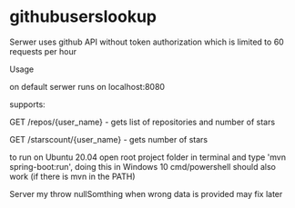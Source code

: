 # githubuserslookup
<p>Serwer uses github API without token authorization which is limited to 60 requests per hour</p>
<p>Usage</p>
<p>on default serwer runs on localhost:8080</p>
<p>supports:</p>
<p>GET /repos/{user_name} - gets list of repositories and number of stars </p>
<p>GET /starscount/{user_name} - gets number of stars </p>
<p>to run on Ubuntu 20.04 open root project folder in terminal and type 'mvn spring-boot:run', doing this in Windows 10 cmd/powershell should also work (if there is mvn in the PATH)</p>
<p>Server my throw nullSomthing when wrong data is provided may fix later</p>

